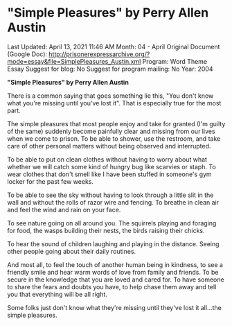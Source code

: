 # "Simple Pleasures" by Perry Allen Austin

Last Updated: April 13, 2021 11:46 AM
Month: 04 - April
Original Document (Google Doc): http://prisonerexpressarchive.org/?mode=essay&file=SimplePleasures_Austin.xml
Program: Word Theme Essay
Suggest for blog: No
Suggest for program mailing: No
Year: 2004

**"Simple Pleasures" by Perry Allen Austin**

There is a common saying that goes something lie this, "You don't know what you're missing until you've lost it". That is especially true for the most part.

The simple pleasures that most people enjoy and take for granted (I'm guilty of the same) suddenly become painfully clear and missing from our lives when we come to prison. To be able to shower, use the restroom, and take care of other personal matters without being observed and interrupted.

To be able to put on clean clothes without having to worry about what whether we will catch some kind of hungry bug like scarvies or staph. To wear clothes that don't smell like I have been stuffed in someone's gym locker for the past few weeks.

To be able to see the sky without having to look through a little slit in the wall and without the rolls of razor wire and fencing. To breathe in clean air and feel the wind and rain on your face.

To see nature going on all around you. The squirrels playing and foraging for food, the wasps building their nests, the birds raising their chicks.

To hear the sound of children laughing and playing in the distance. Seeing other people going about their daily routines.

And most all, to feel the touch of another human being in kindness, to see a friendly smile and hear warm words of love from family and friends. To be secure in the knowledge that you are loved and cared for. To have someone to share the fears and doubts you have, to help chase them away and tell you that everything will be all right.

Some folks just don't know what they're missing until they've lost it all...the simple pleasures.